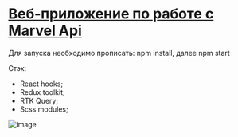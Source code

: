 # [Веб-приложение по работе с Marvel Api](https://ivandnlv.github.io/reactMarvelApi/)

Для запуска необходимо прописать: npm install, далее npm start

Стэк: 
+ React hooks;
+ Redux toolkit;
+ RTK Query;
+ Scss modules;

![image](https://user-images.githubusercontent.com/91759945/179411266-83cbbd9c-bdc1-4743-8fe2-bb35f02725f6.png)





